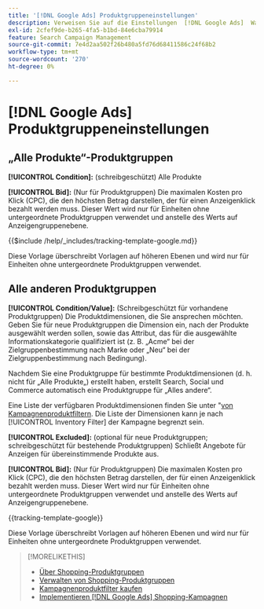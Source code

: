 ```yaml
---
title: '[!DNL Google Ads] Produktgruppeneinstellungen'
description: Verweisen Sie auf die Einstellungen  [!DNL Google Ads]  Warenkorb-Produktgruppen.
exl-id: 2cfef9de-b265-4fa5-b1bd-84e6cba79914
feature: Search Campaign Management
source-git-commit: 7e4d2aa502f26b480a5fd76d68411586c24f68b2
workflow-type: tm+mt
source-wordcount: '270'
ht-degree: 0%

---
```


# [!DNL Google Ads] Produktgruppeneinstellungen

## „Alle Produkte“-Produktgruppen

**[!UICONTROL Condition]:** (schreibgeschützt) Alle Produkte

**[!UICONTROL Bid]:** (Nur für Produktgruppen) Die maximalen Kosten pro Klick (CPC), die den höchsten Betrag darstellen, der für einen Anzeigenklick bezahlt werden muss. Dieser Wert wird nur für Einheiten ohne untergeordnete Produktgruppen verwendet und anstelle des Werts auf Anzeigengruppenebene.

<!-- **[!UICONTROL Tracking Template]:** -->

{{$include /help/_includes/tracking-template-google.md}}

Diese Vorlage überschreibt Vorlagen auf höheren Ebenen und wird nur für Einheiten ohne untergeordnete Produktgruppen verwendet.

## Alle anderen Produktgruppen

**[!UICONTROL Condition/Value]:** (Schreibgeschützt für vorhandene Produktgruppen) Die Produktdimensionen, die Sie ansprechen möchten. Geben Sie für neue Produktgruppen die Dimension ein, nach der Produkte ausgewählt werden sollen, sowie das Attribut, das für die ausgewählte Informationskategorie qualifiziert ist (z. B. „Acme“ bei der Zielgruppenbestimmung nach Marke oder „Neu“ bei der Zielgruppenbestimmung nach Bedingung).

Nachdem Sie eine Produktgruppe für bestimmte Produktdimensionen (d. h. nicht für „Alle Produkte„) erstellt haben, erstellt Search, Social und Commerce automatisch eine Produktgruppe für „Alles andere“.

Eine Liste der verfügbaren Produktdimensionen finden Sie unter &quot;[&#x200B; von Kampagnenproduktfiltern](/help/search-social-commerce/campaign-management/campaigns/shopping-campaign-product-filters.md). Die Liste der Dimensionen kann je nach [!UICONTROL Inventory Filter] der Kampagne begrenzt sein.

**[!UICONTROL Excluded]:** (optional für neue Produktgruppen; schreibgeschützt für bestehende Produktgruppen) Schließt Angebote für Anzeigen für übereinstimmende Produkte aus.

**[!UICONTROL Bid]:** (Nur für Produktgruppen) Die maximalen Kosten pro Klick (CPC), die den höchsten Betrag darstellen, der für einen Anzeigenklick bezahlt werden muss. Dieser Wert wird nur für Einheiten ohne untergeordnete Produktgruppen verwendet und anstelle des Werts auf Anzeigengruppenebene.

<!-- **[!UICONTROL Tracking Template]:** -->

<!-- ExL can't handle the same include twice in the same file, so using a snippet for the second occurrence.

{{$include /help/_includes/tracking-template-google.md}}
-->

{{tracking-template-google}}

Diese Vorlage überschreibt Vorlagen auf höheren Ebenen und wird nur für Einheiten ohne untergeordnete Produktgruppen verwendet.

>[!MORELIKETHIS]
>
>* [Über Shopping-Produktgruppen](product-group-about.md)
>* [Verwalten von Shopping-Produktgruppen](product-group-manage.md)
>* [Kampagnenproduktfilter kaufen](/help/search-social-commerce/campaign-management/campaigns/shopping-campaign-product-filters.md)
>* [Implementieren [!DNL Google Ads] Shopping-Kampagnen](/help/search-social-commerce/campaign-management/special-workflows/google-shopping-campaigns.md)
